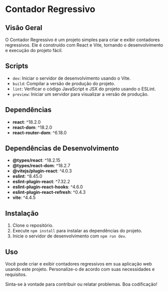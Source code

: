 # Contador Regressivo

## Visão Geral
O Contador Regressivo é um projeto simples para criar e exibir contadores regressivos. Ele é construído com React e Vite, tornando o desenvolvimento e execução do projeto fácil.

## Scripts
- `dev`: Iniciar o servidor de desenvolvimento usando o Vite.
- `build`: Compilar a versão de produção do projeto.
- `lint`: Verificar o código JavaScript e JSX do projeto usando o ESLint.
- `preview`: Iniciar um servidor para visualizar a versão de produção.

## Dependências
- **react**: ^18.2.0
- **react-dom**: ^18.2.0
- **react-router-dom**: ^6.18.0

## Dependências de Desenvolvimento
- **@types/react**: ^18.2.15
- **@types/react-dom**: ^18.2.7
- **@vitejs/plugin-react**: ^4.0.3
- **eslint**: ^8.45.0
- **eslint-plugin-react**: ^7.32.2
- **eslint-plugin-react-hooks**: ^4.6.0
- **eslint-plugin-react-refresh**: ^0.4.3
- **vite**: ^4.4.5

## Instalação
1. Clone o repositório.
2. Execute `npm install` para instalar as dependências do projeto.
3. Inicie o servidor de desenvolvimento com `npm run dev`.

## Uso
Você pode criar e exibir contadores regressivos em sua aplicação web usando este projeto. Personalize-o de acordo com suas necessidades e requisitos.



Sinta-se à vontade para contribuir ou relatar problemas. Boa codificação!
